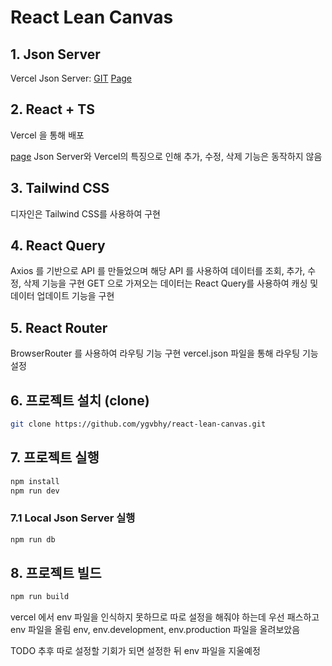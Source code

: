# React Lean Canvas

## 1. Json Server

Vercel Json Server:
[GIT](https://github.com/ygvbhy/json-server-vercel)
[Page](https://json-server-vercel-iota-opal.vercel.app/)

## 2. React + TS

Vercel 을 통해 배포

[page](https://react-lean-canvas.vercel.app/)
Json Server와 Vercel의 특징으로 인해 추가, 수정, 삭제 기능은 동작하지 않음

## 3. Tailwind CSS

디자인은 Tailwind CSS를 사용하여 구현

## 4. React Query

Axios 를 기반으로 API 를 만들었으며 해당 API 를 사용하여 데이터를 조회, 추가, 수정, 삭제 기능을 구현
GET 으로 가져오는 데이터는 React Query를 사용하여 캐싱 및 데이터 업데이트 기능을 구현

## 5. React Router

BrowserRouter 를 사용하여 라우팅 기능 구현
vercel.json 파일을 통해 라우팅 기능 설정

## 6. 프로젝트 설치 (clone)

```bash
git clone https://github.com/ygvbhy/react-lean-canvas.git
```

## 7. 프로젝트 실행

```bash
npm install
npm run dev
```

### 7.1 Local Json Server 실행

```bash
npm run db
```

## 8. 프로젝트 빌드

```bash
npm run build
```

vercel 에서 env 파일을 인식하지 못하므로 따로 설정을 해줘야 하는데 우선 패스하고 env 파일을 올림
env, env.development, env.production 파일을 올려보았음

TODO
추후 따로 설정할 기회가 되면 설정한 뒤 env 파일을 지울예정
